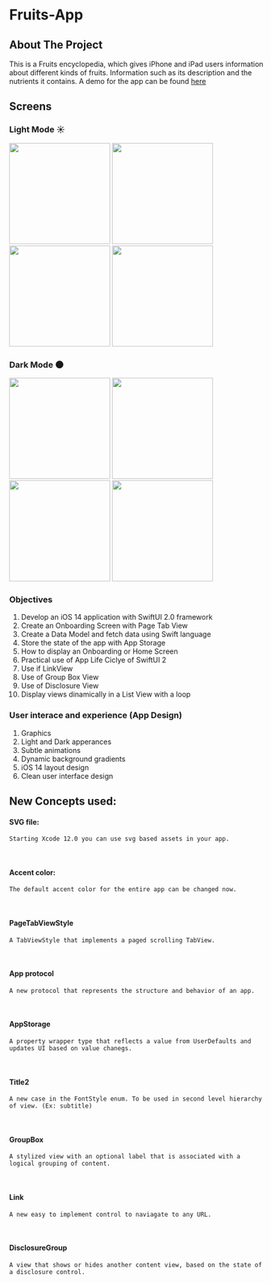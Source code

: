 # Fruits-App

<!-- ABOUT THE PROJECT -->
## About The Project
This is a Fruits encyclopedia, which gives iPhone and iPad users information about different kinds of fruits. Information such as its description and the nutrients it contains.
A demo for the app can be found [here](https://drive.google.com/file/d/1gh2thzqewynPJFKVyk7OEt8gHsPxHgLa/view?usp=sharing)

## Screens

### Light Mode :sunny:

 <img src="https://user-images.githubusercontent.com/34096743/110242754-3e975a00-7f36-11eb-96a6-96bc9847c476.png" width="200">   <img src="https://user-images.githubusercontent.com/34096743/110242853-a2ba1e00-7f36-11eb-9c6d-5da604e414b5.png" width="200">   <img src="https://user-images.githubusercontent.com/34096743/110242887-cc734500-7f36-11eb-94a1-01e95aaeaf01.png" width="200">   <img src="https://user-images.githubusercontent.com/34096743/110242922-ef9df480-7f36-11eb-8c5a-42ca96db66b0.png" width="200">
 
 
### Dark Mode :new_moon:

 <img src="https://user-images.githubusercontent.com/34096743/110242990-3c81cb00-7f37-11eb-9fe0-43b57da4c1a7.png" width="200">   <img src="https://user-images.githubusercontent.com/34096743/110243022-65a25b80-7f37-11eb-9cc7-ff4b0e7e198e.png" width="200">   <img src="https://user-images.githubusercontent.com/34096743/110243033-74890e00-7f37-11eb-8a3e-f860c5552628.png" width="200">   <img src="https://user-images.githubusercontent.com/34096743/110243048-85398400-7f37-11eb-881a-9d0d0117a5d7.png" width="200">

### Objectives

1. Develop an iOS 14 application with SwiftUI 2.0 framework
2. Create an Onboarding Screen with Page Tab View
3. Create a Data Model and fetch data using Swift language
4. Store the state of the app with App Storage
5. How to display an Onboarding or Home Screen
6. Practical use of App Life Ciclye of SwiftUI 2
7. Use if LinkView
8. Use of Group Box View
9. Use of Disclosure View
10. Display views dinamically in a List View with a loop

### User interace and experience (App Design)
1. Graphics
2. Light and Dark apperances
3. Subtle animations
4. Dynamic background gradients
5. iOS 14 layout design
6. Clean user interface design


## New Concepts used:

#### SVG file: 
```
Starting Xcode 12.0 you can use svg based assets in your app.
```
<br/>

#### Accent color:
```
The default accent color for the entire app can be changed now.
```

<br/>

#### PageTabViewStyle
```
A TabViewStyle that implements a paged scrolling TabView.
```

<br/>

#### App protocol 
```
A new protocol that represents the structure and behavior of an app.
```

<br/>

#### AppStorage
```
A property wrapper type that reflects a value from UserDefaults and updates UI based on value chanegs.
```

<br/>

#### Title2
```
A new case in the FontStyle enum. To be used in second level hierarchy of view. (Ex: subtitle)
```

<br/>

#### GroupBox 
```
A stylized view with an optional label that is associated with a logical grouping of content.
```

<br/>

#### Link
```
A new easy to implement control to naviagate to any URL.
```

<br/>

#### DisclosureGroup 
```
A view that shows or hides another content view, based on the state of a disclosure control.
```

